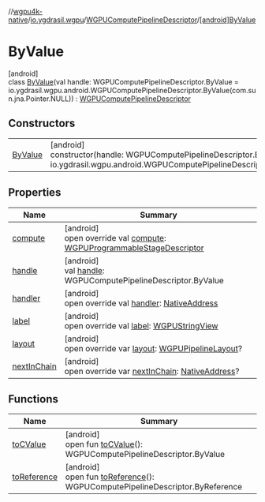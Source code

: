 //[wgpu4k-native](../../../../index.md)/[io.ygdrasil.wgpu](../../index.md)/[WGPUComputePipelineDescriptor](../index.md)/[[android]ByValue](index.md)

# ByValue

[android]\
class [ByValue](index.md)(val handle: WGPUComputePipelineDescriptor.ByValue = io.ygdrasil.wgpu.android.WGPUComputePipelineDescriptor.ByValue(com.sun.jna.Pointer.NULL)) : [WGPUComputePipelineDescriptor](../index.md)

## Constructors

| | |
|---|---|
| [ByValue](-by-value.md) | [android]<br>constructor(handle: WGPUComputePipelineDescriptor.ByValue = io.ygdrasil.wgpu.android.WGPUComputePipelineDescriptor.ByValue(com.sun.jna.Pointer.NULL)) |

## Properties

| Name | Summary |
|---|---|
| [compute](compute.md) | [android]<br>open override val [compute](compute.md): [WGPUProgrammableStageDescriptor](../../-w-g-p-u-programmable-stage-descriptor/index.md) |
| [handle](handle.md) | [android]<br>val [handle](handle.md): WGPUComputePipelineDescriptor.ByValue |
| [handler](handler.md) | [android]<br>open override val [handler](handler.md): [NativeAddress](../../../ffi/-native-address/index.md) |
| [label](label.md) | [android]<br>open override val [label](label.md): [WGPUStringView](../../-w-g-p-u-string-view/index.md) |
| [layout](layout.md) | [android]<br>open override var [layout](layout.md): [WGPUPipelineLayout](../../-w-g-p-u-pipeline-layout/index.md)? |
| [nextInChain](next-in-chain.md) | [android]<br>open override var [nextInChain](next-in-chain.md): [NativeAddress](../../../ffi/-native-address/index.md)? |

## Functions

| Name | Summary |
|---|---|
| [toCValue](../[android]to-c-value.md) | [android]<br>open fun [toCValue](../[android]to-c-value.md)(): WGPUComputePipelineDescriptor.ByValue |
| [toReference](../to-reference.md) | [android]<br>open fun [toReference](../to-reference.md)(): WGPUComputePipelineDescriptor.ByReference |